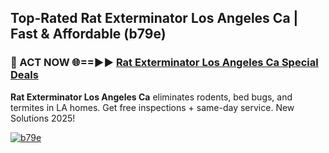 ## Top-Rated Rat Exterminator Los Angeles Ca | Fast & Affordable (b79e)

<h3>🐜 ACT NOW 🌐==►► <a href="https://tinyurl.com/2dysvsjj" rel="nofollow">Rat Exterminator Los Angeles Ca Special Deals</a></h3>

**Rat Exterminator Los Angeles Ca** eliminates rodents, bed bugs, and termites in LA homes. Get free inspections + same-day service. New Solutions 2025!

[![b79e](https://i.imgur.com/JCYaghj.jpeg)](https://tinyurl.com/2dysvsjj)